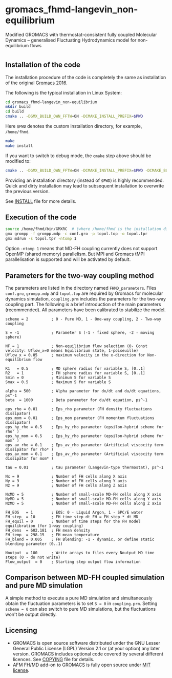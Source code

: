 # gromacs_fhmd-langevin_non-equilibrium

Modified GROMACS with thermostat-consistent fully coupled Molecular Dynamics – generalised Fluctuating Hydrodynamics model for non-equilibrium flows

#

## Installation of the code

The installation procedure of the code is completely the same as installation of the original [Gromacs 2016](https://manual.gromacs.org/documentation/2016/install-guide/index.html).

The following is the typical installation in Linux System:

```bash
cd gromacs_fhmd-langevin_non-equilibrium
mkdir build
cd build
cmake .. -DGMX_BUILD_OWN_FFTW=ON -DCMAKE_INSTALL_PREFIX=$PWD
```

Here `$PWD` denotes the custom installation directory, for example, `/home/fhmd`.

```bash
make
make install
```

If you want to switch to debug mode, the `cmake` step above should be modified to:

```bash
cmake .. -DGMX_BUILD_OWN_FFTW=ON -DCMAKE_INSTALL_PREFIX=$PWD -DCMAKE_BUILD_TYPE=Debug
```

Providing an installation directory (instead of `$PWD`) is highly recommended. Quick and dirty installation may lead to subsequent installation to overwrite the previous version.

See [INSTALL](https://github.com/ikorotkin/gromacs_fhmd-langevin_non-equilibrium/blob/main/INSTALL) file for more details.

## Execution of the code

```bash
source /home/fhmd/bin/GMXRC  # (where /home/fhmd is the installation directory)
gmx grompp -f grompp.mdp -c conf.gro -p topol.top -o topol.tpr
gmx mdrun -s topol.tpr -ntomp 1
```

Option `-ntomp 1` means that MD-FH coupling currently does not support OpenMP (shared memory) parallelism. But MPI and Gromacs tMPI parallelisation is supported and will be activated by default.

## Parameters for the two-way coupling method

The parameters are listed in the directory named `FHMD_parameters`. Files `conf.gro`, `grompp.mdp` and `topol.top` are required by Gromacs for molecular dynamics simulation,
`coupling.prm` includes the parameters for the two-way coupling part. The following is a brief introduction of the main parameters (recommended). All parameters have been calibrated to stabilize the model.

```
scheme = 2          ; 0 - Pure MD, 1 - One-way coupling, 2 - Two-way coupling

S = -1              ; Parameter S (-1 - fixed sphere, -2 - moving sphere)

NF = 1              ; Non-equilibrium flow selection (0- Const velocity: Uflow_x=0 means Equilibrium state, 1-poiseuille)
Uflow_x = 0.05      ; maximum velocity in the x-direction for Non-equilibrium flow

R1   = 0.5          ; MD sphere radius for variable S, [0..1]
R2   = 1            ; FH sphere radius for variable S, [0..1]
Smin = 0            ; Minimum S for variable S
Smax = 0.5          ; Maximum S for variable S

alpha = 500         ; Alpha parameter for dx/dt and du/dt equations, ps^-1
beta  = 1000        ; Beta parameter for du/dt equation, ps^-1

eps_rho = 0.01      ; Eps_rho parameter (FH density fluctuations dissipator)
eps_mom = 0.01      ; Eps_mom parameter (FH momentum fluctuations dissipator)
eps_hy_rho = 0.5    ; Eps_hy_rho parameter (epsilon-hybrid scheme for rho' )
eps_hy_mom = 0.5    ; Eps_hy_rho parameter (epsilon-hybrid scheme for mom' )
eps_av_rho = 0.1    ; Eps_av_rho parameter (Artificial viscocity term dissipator for rho* )
eps_av_mom = 0.1    ; Eps_av_rho parameter (Artificial viscocity term dissipator for mom* )

tau = 0.01          ; tau parameter (Langevin-type thermostat), ps^-1

Nx = 9              ; Number of FH cells along X axis
Ny = 9              ; Number of FH cells along Y axis
Nz = 9              ; Number of FH cells along Z axis

NxMD = 5            ; Number of small-scale MD-FH cells along X axis
NyMD = 5            ; Number of small-scale MD-FH cells along Y axis
NzMD = 5            ; Number of small-scale MD-FH cells along Z axis

FH_EOS   = 1        ; EOS: 0 - Liquid Argon, 1 - SPC/E water
FH_step  = 10       ; FH time step dt_FH = FH_step * dt_MD
FH_equil = 0        ; Number of time steps for the FH model equilibration (for 1-way coupling)
FH_dens  = 602.181  ; FH mean density
FH_temp  = 298.15   ; FH mean temperature
FH_blend = 0.005    ; FH Blending: -1 - dynamic, or define static blending parameter (0..1)

Noutput  = 100      ; Write arrays to files every Noutput MD time steps (0 - do not write)
Flow_output  = 0    ; Starting step output flow information
```

## Comparison between MD-FH coupled simulation and pure MD simulation

A simple method to execute a pure MD simulation and simultaneously obtain the fluctuation parameters is to set `S = 0` in `coupling.prm`. Setting `scheme = 0` can also switch to pure MD simulations, but the fluctuations won't be output directly.

## Licensing

-   GROMACS is open source software distributed under the GNU Lesser General Public License (LGPL) Version 2.1 or (at your option) any later version. GROMACS includes optional code covered by several different licences. See [COPYING](https://github.com/ikorotkin/gromacs_fhmd-langevin_non-equilibrium/blob/main/COPYING) file for details.
-   AFM FH/MD add-on to GROMACS is fully open source under [MIT license](https://github.com/ikorotkin/gromacs_fhmd-langevin_non-equilibrium/blob/main/LICENSE_FH-MD).

